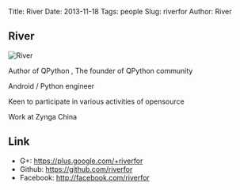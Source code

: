 Title: River
Date: 2013-11-18
Tags: people
Slug: riverfor
Author: River


## River

![River](http://tp1.sinaimg.cn/1140330320/180/5617087919/1)

Author of QPython , The founder of QPython community

Android / Python engineer

Keen to participate in various activities of opensource

Work at Zynga China

## Link
- G+:   https://plus.google.com/+riverfor
- Github: https://github.com/riverfor
- Facebook:  http://facebook.com/riverfor

